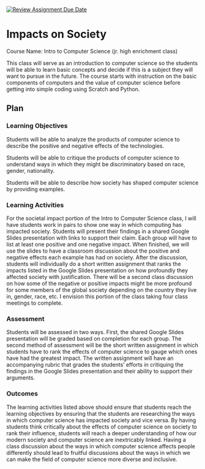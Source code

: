 [![Review Assignment Due Date](https://classroom.github.com/assets/deadline-readme-button-24ddc0f5d75046c5622901739e7c5dd533143b0c8e959d652212380cedb1ea36.svg)](https://classroom.github.com/a/ZbDEPIzT)
# Impacts on Society

Course Name: Intro to Computer Science (jr. high enrichment class)

This class will serve as an introduction to computer science so the students will be able to learn basic concepts and decide if this is a subject they will want to pursue in the future. The course starts with instruction on the basic components of computers and the value of computer science before getting into simple coding using Scratch and Python.


## Plan

### Learning Objectives

Students will be able to analyze the products of computer science to describe the positive and negative effects of the technologies. 

Students will be able to critique the products of computer science to understand ways in which they might be discriminatory based on race, gender, nationality.

Students will be able to describe how society has shaped computer science by providing examples.

### Learning Activities

For the societal impact portion of the Intro to Computer Science class, I will have students work in pairs to show one way in which computing has impacted society. Students will present their findings in a shared Google Slides presentation with links to support their claim. Each group will have to list at least one positive and one negative impact. When finished, we will use the slides to have a classroom discussion about the positive and negative effects each example has had on society. After the discussion, students will individually do a short written assignment that ranks the impacts listed in the Google Slides presentation on how profoundly they affected society with justification. There will be a second class discussion on how some of the negative or positive impacts might be more profound for some members of the global society depending on the country they live in, gender, race, etc. I envision this portion of the class taking four class meetings to complete.

### Assessment

Students will be assessed in two ways. First, the shared Google Slides presentation will be graded based on completion for each group. The second method of assessment will be the short written assignment in which students have to rank the effects of computer science to gauge which ones have had the greatest impact. The written assignment will have an accompanying rubric that grades the students’ efforts in critiquing the findings in the Google Slides presentation and their ability to support their arguments.

### Outcomes

The learning activities listed above should ensure that students reach the learning objectives by ensuring that the students are researching the ways in which computer science has impacted society and vice versa. By having students think critically about the effects of computer science on society to rank their influence, students will reach a deeper understanding of how our modern society and computer science are inextricably linked. Having a class discussion about the ways in which computer science affects people differently should lead to fruitful discussions about the ways in which we can make the field of computer science more diverse and inclusive.
